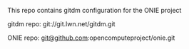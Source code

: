 This repo contains gitdm configuration for the ONIE project

gitdm repo: git://git.lwn.net/gitdm.git

ONIE repo:  git@github.com:opencomputeproject/onie.git

